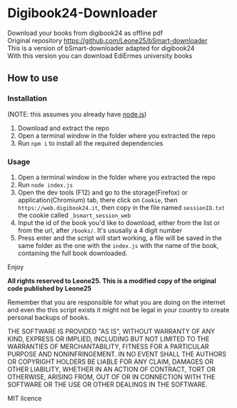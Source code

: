 # Digibook24-Downloader
Download your books from digibook24 as offline pdf\
Original repository https://github.com/Leone25/bSmart-downloader \
This is a version of bSmart-downloader adapted for digibook24 \
With this version you can download EdiErmes university books 

## How to use

### Installation
(NOTE: this assumes you already have [node.js](https://nodejs.org/))
1. Download and extract the repo
2. Open a terminal window in the folder where you extracted the repo
3. Run `npm i` to install all the required dependencies

### Usage

1. Open a terminal window in the folder where you extracted the repo
2. Run `node index.js`
3. Open the dev tools (F12) and go to the storage(Firefox) or application(Chromium) tab, there click on `Cookie`, then `https://web.digibook24.it`, then copy in the file named `sessionID.txt` the cookie called `_bsmart_session_web`
4. Input the id of the book you'd like to download, either from the list or from the url, after `/books/`. It's ususally a 4 digit number
5. Press enter and the script will start working, a file will be saved in the same folder as the one with the `index.js` with the name of the book, containing the full book downloaded.

Enjoy

**All rights reserved to Leone25. This is a modified copy of the original code published by Leone25**

Remember that you are responsible for what you are doing on the internet and even tho this script exists it might not be legal in your country to create personal backups of books.

THE SOFTWARE IS PROVIDED "AS IS", WITHOUT WARRANTY OF ANY KIND, EXPRESS OR IMPLIED, INCLUDING BUT NOT LIMITED TO THE WARRANTIES OF MERCHANTABILITY, FITNESS FOR A PARTICULAR PURPOSE AND NONINFRINGEMENT. IN NO EVENT SHALL THE AUTHORS OR COPYRIGHT HOLDERS BE LIABLE FOR ANY CLAIM, DAMAGES OR OTHER LIABILITY, WHETHER IN AN ACTION OF CONTRACT, TORT OR OTHERWISE, ARISING FROM, OUT OF OR IN CONNECTION WITH THE SOFTWARE OR THE USE OR OTHER DEALINGS IN THE SOFTWARE.

MIT licence
